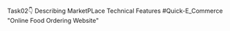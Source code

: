 Task02👇
Describing MarketPLace Technical Features
#Quick-E_Commerce "Online Food Ordering Website" 
